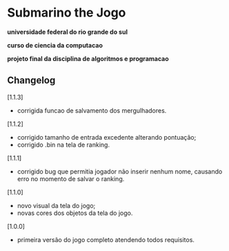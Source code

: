# Submarino the Jogo

**universidade federal do rio grande do sul**

**curso de ciencia da computacao**

**projeto final da disciplina de algoritmos e programacao**

## Changelog

[1.1.3]
 - corrigida funcao de salvamento dos mergulhadores.

[1.1.2]
 - corrigido tamanho de entrada excedente alterando pontuação;
 - corrigido .bin na tela de ranking.

[1.1.1]
- corrigido bug que permitia jogador não inserir nenhum nome, causando erro no momento de salvar o ranking.

[1.1.0]
- novo visual da tela do jogo;
- novas cores dos objetos da tela do jogo.

[1.0.0]
- primeira versão do jogo completo atendendo todos requisitos.
